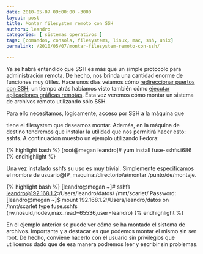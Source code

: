 ```yaml
---
date: 2010-05-07 09:00:00 -3000
layout: post
title: Montar filesystem remoto con SSH
authors: leandro
categories: [ sistemas operativos ]
tags: [comandos, consola, filesystems, linux, mac, ssh, unix]
permalink: /2010/05/07/montar-filesystem-remoto-con-ssh/

---
```


Ya se habrá entendido que SSH es más que un simple protocolo para administración
remota. De hecho, nos brinda una cantidad enorme de funciones muy útiles. Hace
unos días veíamos cómo
[redireccionar puertos con SSH](/2010/05/05/redireccion-de-puertos-con-ssh/); un
tiempo atrás habíamos visto también cómo
[ejecutar aplicaciones gráficas remotas](/2009/08/12/ejecutar-aplicaciones-graficas-de-otra-maquina-con-ssh/).
Esta vez veremos cómo montar un sistema de archivos remoto utilizando sólo SSH.
<!-- more -->Para ello necesitamos, lógicamente, acceso por SSH a la máquina que
tiene el filesystem que deseamos montar. Además, en la máquina de destino
tendremos que instalar la utilidad que nos permitirá hacer esto: sshfs. A
continuación muestro un ejemplo utilizando Fedora:

{% highlight bash %}
[root@megan leandro]# yum install fuse-sshfs.i686
{% endhighlight %}

Una vez instalado sshfs su uso es muy trivial. Simplemente especificamos el
nombre de usuario@IP_maquina:/directorio/a/montar /punto/de/montaje.

{% highlight bash %}
[leandro@megan ~]# sshfs leandro@192.168.1.2:/Users/leandro/datos/ /mnt/scarlet/
Password:
[leandro@megan ~]$ mount
192.168.1.2:/Users/leandro/datos on /mnt/scarlet type fuse.sshfs (rw,nosuid,nodev,max_read=65536,user=leandro)
{% endhighlight %}

En el ejemplo anterior se puede ver cómo se ha montado el sistema de archivos.
Importante y a destacar es que podemos montar el mismo sin ser root. De hecho,
conviene hacerlo con el usuario sin privilegios que utilicemos dado que de esa
manera podremos leer y escribir sin problemas.
